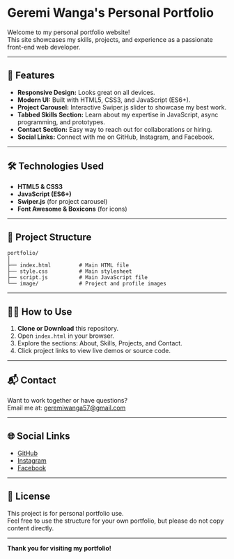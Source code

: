 # Geremi Wanga's Personal Portfolio

Welcome to my personal portfolio website!  
This site showcases my skills, projects, and experience as a passionate front-end web developer.

---

## 🚀 Features

- **Responsive Design:** Looks great on all devices.
- **Modern UI:** Built with HTML5, CSS3, and JavaScript (ES6+).
- **Project Carousel:** Interactive Swiper.js slider to showcase my best work.
- **Tabbed Skills Section:** Learn about my expertise in JavaScript, async programming, and prototypes.
- **Contact Section:** Easy way to reach out for collaborations or hiring.
- **Social Links:** Connect with me on GitHub, Instagram, and Facebook.

---

## 🛠️ Technologies Used

- **HTML5 & CSS3**
- **JavaScript (ES6+)**
- **Swiper.js** (for project carousel)
- **Font Awesome & Boxicons** (for icons)

---

## 📂 Project Structure

```
portfolio/
│
├── index.html         # Main HTML file
├── style.css          # Main stylesheet
├── script.js          # Main JavaScript file
└── image/             # Project and profile images
```

---

## 🧑‍💻 How to Use

1. **Clone or Download** this repository.
2. Open `index.html` in your browser.
3. Explore the sections: About, Skills, Projects, and Contact.
4. Click project links to view live demos or source code.

---

## 📬 Contact

Want to work together or have questions?  
Email me at: [geremiwanga57@gmail.com](mailto:geremiwanga57@gmail.com)

---

## 🌐 Social Links

- [GitHub](https://github.com/Geremi57)
- [Instagram](https://www.instagram.com/the_kingz_nahhh/)
- [Facebook](https://www.facebook.com/grizzy.kings)

---

## 📄 License

This project is for personal portfolio use.  
Feel free to use the structure for your own portfolio, but please do not copy content directly.

---

**Thank you for visiting my portfolio!**
